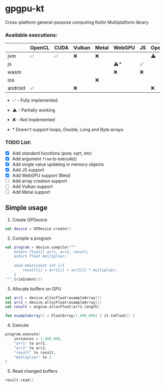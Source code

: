 # gpgpu-kt
Cross-platform general-purpose computing Kotlin Multiplatform library

### Available executions:
|         | OpenCL              | CUDA               | Vulkan | Metal | WebGPU    | JS                 | OpenGL    | javac              | Interpreter        |
|---------|---------------------|--------------------|--------|-------|-----------|--------------------|-----------|--------------------|--------------------|
| jvm     | :white_check_mark:  | :white_check_mark: |   :x:  |  :x:  |           |                    | :warning: | :white_check_mark: | :white_check_mark: |
| js      |                     |                    |        |       |:warning:* | :white_check_mark: |           |                    | :white_check_mark: |
| wasm    |                     |                    |        |       |    :x:    |         :x:        |           |                    | :white_check_mark: |
| ios     |                     |                    |        |  :x:  |           |                    |           |                    | :white_check_mark: |
| android | :white_check_mark:  |                    |   :x:  |       |           |                    | :x:       |                    | :white_check_mark: |

- :white_check_mark: - Fully implemented
- :warning: - Partially working
- :x: - Not implemented

- \* Doesn't support loops, Double, Long and Byte arrays 

### TODO List:
  - [x] Add standard functions (pow, sqrt, etc)
  - [x] Add argument `from` to execute()
  - [x] Add single value updating in memory objects
  - [x] Add JS support
  - [x] Add WebGPU support (Beta)
  - [ ] Add array creation support
  - [ ] Add Vulkan support
  - [ ] Add Metal support

## Simple usage 
1. Create GPDevice
```kotlin
val device = GPDevice.create()
```

2. Compile a program
```kotlin
val program = device.compile("""
    extern float[] arr1, arr2, result;
    extern float multiplier;
    
    void main(const int i){
        result[i] = arr1[i] + arr2[i] * multiplier;
    }
""".trimIndent())
```

3. Allocate buffers on GPU
```kotlin
val arr1 = device.allocFloat(exampleArray())
val arr2 = device.allocFloat(exampleArray())
val result = engine.allocFloat(arr1.length)

fun exampleArray() = FloatArray(1_000_000) { it.toFloat() }
```

4. Execute
```kotlin
program.execute(
    instances = 1_000_000,
    "arr1" to arr1,
    "arr2" to arr2,
    "result" to result,
    "multiplier" to 2
)
```

5. Read changed buffers
```kotlin
result.read()
```
